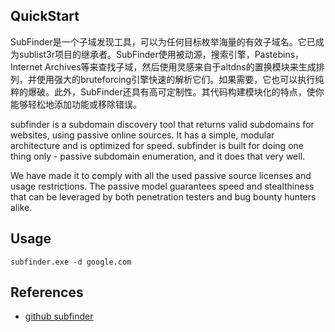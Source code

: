 ## QuickStart

SubFinder是一个子域发现工具，可以为任何目标枚举海量的有效子域名。它已成为sublist3r项目的继承者。SubFinder使用被动源，搜索引擎，Pastebins，Internet Archives等来查找子域，然后使用灵感来自于altdns的置换模块来生成排列，并使用强大的bruteforcing引擎快速的解析它们。如果需要，它也可以执行纯粹的爆破。此外，SubFinder还具有高可定制性。其代码构建模块化的特点，使你能够轻松地添加功能或移除错误。


subfinder is a subdomain discovery tool that returns valid subdomains for websites, using passive online sources. It has a simple, modular architecture and is optimized for speed. subfinder is built for doing one thing only - passive subdomain enumeration, and it does that very well.

We have made it to comply with all the used passive source licenses and usage restrictions. The passive model guarantees speed and stealthiness that can be leveraged by both penetration testers and bug bounty hunters alike.


## Usage

```
subfinder.exe -d google.com
```
## References
- [github subfinder](https://github.com/projectdiscovery/subfinder)